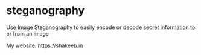 # steganography

Use Image Steganography to easily encode or decode secret information to or from an image

My website:
https://shakeeb.in

